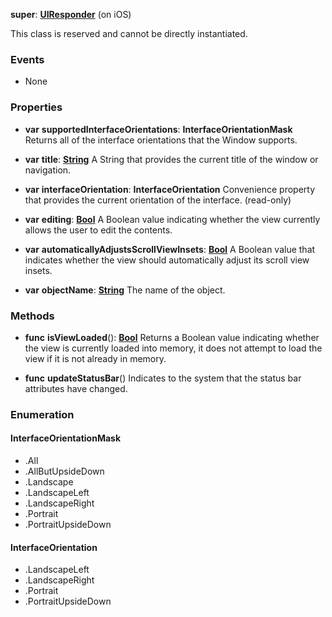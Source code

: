 **super**: **[UIResponder](UIResponder.md)** (on iOS)

This class is reserved and cannot be directly instantiated.



### Events

* None

### Properties

* **var** **supportedInterfaceOrientations**: **InterfaceOrientationMask**
Returns all of the interface orientations that the Window supports.

* **var** **title**: **[String](../gravity/types.md)**
A String that provides the current title of the window or navigation.

* **var** **interfaceOrientation**: **InterfaceOrientation**
Convenience property that provides the current orientation of the interface. \(read-only\)

* **var** **editing**: **[Bool](../gravity/types.md)**
A Boolean value indicating whether the view currently allows the user to edit the contents.

* **var** **automaticallyAdjustsScrollViewInsets**: **[Bool](../gravity/types.md)**
A Boolean value that indicates whether the view should automatically adjust its scroll view insets.

* **var** **objectName**: **[String](../gravity/types.md)**
The name of the object.



### Methods

* **func** **isViewLoaded**(): <strong>[Bool](../gravity/types.md)</strong> 
Returns a Boolean value indicating whether the view is currently loaded into memory, it does not attempt to load the view if it is not already in memory.

* **func** **updateStatusBar**()
Indicates to the system that the status bar attributes have changed.





### Enumeration

#### InterfaceOrientationMask
 * .All
 * .AllButUpsideDown
 * .Landscape
 * .LandscapeLeft
 * .LandscapeRight
 * .Portrait
 * .PortraitUpsideDown

#### InterfaceOrientation
 * .LandscapeLeft
 * .LandscapeRight
 * .Portrait
 * .PortraitUpsideDown



